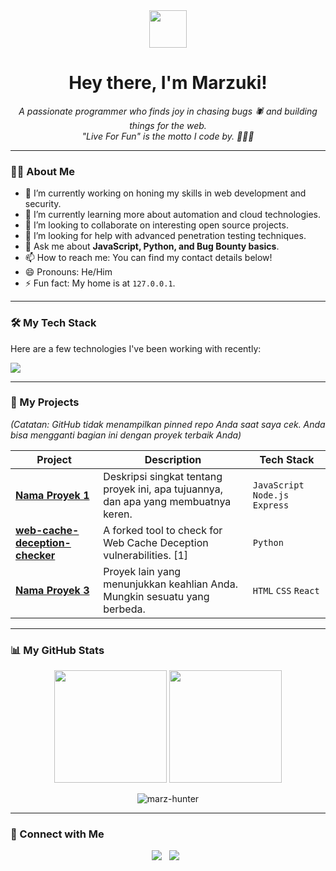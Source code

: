 <div align="center">
  <img src="https://media.giphy.com/media/v1.Y2lkPTc5MGI3NjExN2YyZDNlNGQ0MWM0NmRhMzEwZGU5ZWM5NGE4ZDY3YjU3YzFhNzM1OCZlcD12MV9pbnRlcm5hbF9naWZzX2dpZklkJmN0PWc/IxmG3x1d2J2tW/giphy.gif" width="60" />
  <h1>
    Hey there, I'm Marzuki!
  </h1>
</div>

<div align="center">
  <em>
    A passionate programmer who finds joy in chasing bugs 🕷️ and building things for the web.
    <br />
    "Live For Fun" is the motto I code by. 👨🏻‍💻
  </em>
</div>

---

### 🙋‍♂️ About Me

-   🔭 I’m currently working on honing my skills in web development and security.
-   🌱 I’m currently learning more about automation and cloud technologies.
-   👯 I’m looking to collaborate on interesting open source projects.
-   🤔 I’m looking for help with advanced penetration testing techniques.
-   💬 Ask me about **JavaScript, Python, and Bug Bounty basics**.
-   📫 How to reach me: You can find my contact details below!
-   😄 Pronouns: He/Him
-   ⚡ Fun fact: My home is at `127.0.0.1`.

---

### 🛠️ My Tech Stack

Here are a few technologies I've been working with recently:

<p align="left">
  <a href="https://skillicons.dev">
    <img src="https://skillicons.dev/icons?i=js,html,css,python,bash,git,github,vscode,docker,nodejs" />
  </a>
</p>

---

### 🚀 My Projects

*(Catatan: GitHub tidak menampilkan pinned repo Anda saat saya cek. Anda bisa mengganti bagian ini dengan proyek terbaik Anda)*

| Project                                                              | Description                                                                     | Tech Stack                        |
| -------------------------------------------------------------------- | ------------------------------------------------------------------------------- | --------------------------------- |
| **[Nama Proyek 1](link-ke-repo)**                                    | Deskripsi singkat tentang proyek ini, apa tujuannya, dan apa yang membuatnya keren. | `JavaScript` `Node.js` `Express`  |
| **[web-cache-deception-checker](https://github.com/marz-hunter/web-cache-deception-checker)** | A forked tool to check for Web Cache Deception vulnerabilities. [1]             | `Python`                          |
| **[Nama Proyek 3](link-ke-repo)**                                    | Proyek lain yang menunjukkan keahlian Anda. Mungkin sesuatu yang berbeda.      | `HTML` `CSS` `React`              |

---

### 📊 My GitHub Stats

<p align="center">
  <img height="180em" src="https://github-readme-stats.vercel.app/api?username=marz-hunter&show_icons=true&theme=dracula&include_all_commits=true&count_private=true"/>
  <img height="180em" src="https://github-readme-stats.vercel.app/api/top-langs/?username=marz-hunter&layout=compact&langs_count=8&theme=dracula"/>
</p>
<p align="center">
  <img align="center" src="https://github-readme-streak-stats.herokuapp.com/?user=marz-hunter&theme=dracula" alt="marz-hunter" />
</p>

---

### 🤝 Connect with Me

<p align="center">
  <a href="https://github.com/marz-hunter"><img src="https://img.shields.io/badge/GitHub-100000?style=for-the-badge&logo=github&logoColor=white" /></a>
   
  <a href="mailto:emailanda@example.com"><img src="https://img.shields.io/badge/Gmail-D14836?style=for-the-badge&logo=gmail&logoColor=white" /></a>
   
  <!-- Tambahkan link sosial media lainnya di sini -->
  <!-- <a href="https://linkedin.com/in/namaanda"><img src="https://img.shields.io/badge/LinkedIn-0077B5?style=for-the-badge&logo=linkedin&logoColor=white" /></a> -->
</p>
